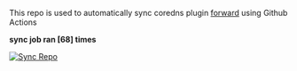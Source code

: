 This repo is used to automatically sync coredns plugin [forward](https://github.com/QZLin/forward) using Github Actions

**sync job ran [68] times**

[![Sync Repo](https://github.com/QZLin/coredns-extract/actions/workflows/sync.yaml/badge.svg)](https://github.com/QZLin/coredns-extract/actions/workflows/sync.yaml)
